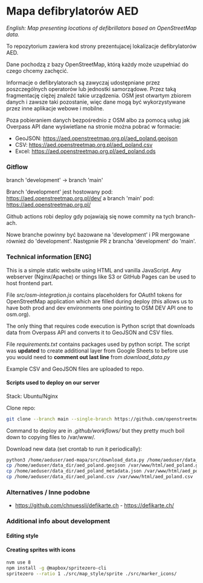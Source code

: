 # Mapa defibrylatorów AED

_English: Map presenting locations of defibrillators based on OpenStreetMap data._

To repozytorium zawiera kod strony prezentujacej lokalizacje defibrylatorów AED.

Dane pochodzą z bazy OpenStreetMap, którą każdy może uzupełniać do czego chcemy zachęcić.

Informacje o defibrylatorach są zawyczaj udostępniane przez poszczególnych operatorów lub jednostki samorządowe.
Przez taką fragmentację ciężej znaleźć takie urządzenia.
OSM jest otwartym zbiorem danych i zawsze taki pozostanie, więc dane mogą być wykorzystywane przez inne aplikacje webowe i mobilne.

Poza pobieraniem danych bezpośrednio z OSM albo za pomocą usług jak Overpass API dane wyświetlane na stronie można pobrać w formacie:
- GeoJSON: https://aed.openstreetmap.org.pl/aed_poland.geojson
- CSV: https://aed.openstreetmap.org.pl/aed_poland.csv
- Excel: https://aed.openstreetmap.org.pl/aed_poland.ods

### Gitflow
branch 'development' -> branch 'main'

Branch 'development' jest hostowany pod: https://aed.openstreetmap.org.pl/dev/
a branch 'main' pod: https://aed.openstreetmap.org.pl/

Github actions robi deploy gdy pojawiają się nowe commity na tych branch-ach.

Nowe branche powinny być bazowane na 'development' i PR mergowane również do 'development'.
Następnie PR z brancha 'development' do 'main'.

### Technical information [ENG]

This is a simple static website using HTML and vanilla JavaScript.
Any webserver (Nginx/Apache) or things like S3 or GitHub Pages can be used to host frontend part.

File _src/osm-integration.js_ contains placeholders for OAuth1 tokens for OpenStreetMap application which are filled during deploy (this allows us to have both prod and dev environments one pointing to OSM DEV API one to osm.org).

The only thing that requires code execution is Python script that downloads data from Overpass API and converts it to GeoJSON and CSV files.

File _requirements.txt_ contains packages used by python script. The script was __updated__ to create additional layer from Google Sheets to before use you would need to __comment out last line__ from _download_data.py_

Example CSV and GeoJSON files are uploaded to repo.

#### Scripts used to deploy on our server

Stack: Ubuntu/Nginx

Clone repo:
```bash
git clone --branch main --single-branch https://github.com/openstreetmap-polska/aed-mapa.git /home/aeduser/aed-mapa/
```

Command to deploy are in _.github/workflows/_ but they pretty much boil down to copying files to /var/www/.

Download new data (set crontab to run it periodically):
```bash
python3 /home/aeduser/aed-mapa/src/download_data.py /home/aeduser/data_dir/
cp /home/aeduser/data_dir/aed_poland.geojson /var/www/html/aed_poland.geojson
cp /home/aeduser/data_dir/aed_poland_metadata.json /var/www/html/aed_poland_metadata.json
cp /home/aeduser/data_dir/aed_poland.csv /var/www/html/aed_poland.csv
```

### Alternatives / Inne podobne

* https://github.com/chnuessli/defikarte.ch - https://defikarte.ch/


### Additional info about development

#### Editing style

#### Creating sprites with icons

```bash
nvm use 8
npm install -g @mapbox/spritezero-cli
spritezero --ratio 1 ./src/map_style/sprite ./src/marker_icons/
```
